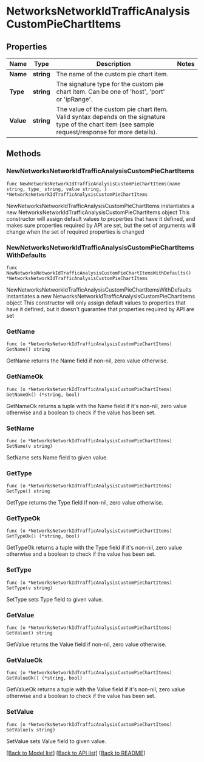 # NetworksNetworkIdTrafficAnalysisCustomPieChartItems

## Properties

Name | Type | Description | Notes
------------ | ------------- | ------------- | -------------
**Name** | **string** | The name of the custom pie chart item. | 
**Type** | **string** |     The signature type for the custom pie chart item. Can be one of &#39;host&#39;, &#39;port&#39; or &#39;ipRange&#39;.  | 
**Value** | **string** |     The value of the custom pie chart item. Valid syntax depends on the signature type of the chart item     (see sample request/response for more details).  | 

## Methods

### NewNetworksNetworkIdTrafficAnalysisCustomPieChartItems

`func NewNetworksNetworkIdTrafficAnalysisCustomPieChartItems(name string, type_ string, value string, ) *NetworksNetworkIdTrafficAnalysisCustomPieChartItems`

NewNetworksNetworkIdTrafficAnalysisCustomPieChartItems instantiates a new NetworksNetworkIdTrafficAnalysisCustomPieChartItems object
This constructor will assign default values to properties that have it defined,
and makes sure properties required by API are set, but the set of arguments
will change when the set of required properties is changed

### NewNetworksNetworkIdTrafficAnalysisCustomPieChartItemsWithDefaults

`func NewNetworksNetworkIdTrafficAnalysisCustomPieChartItemsWithDefaults() *NetworksNetworkIdTrafficAnalysisCustomPieChartItems`

NewNetworksNetworkIdTrafficAnalysisCustomPieChartItemsWithDefaults instantiates a new NetworksNetworkIdTrafficAnalysisCustomPieChartItems object
This constructor will only assign default values to properties that have it defined,
but it doesn't guarantee that properties required by API are set

### GetName

`func (o *NetworksNetworkIdTrafficAnalysisCustomPieChartItems) GetName() string`

GetName returns the Name field if non-nil, zero value otherwise.

### GetNameOk

`func (o *NetworksNetworkIdTrafficAnalysisCustomPieChartItems) GetNameOk() (*string, bool)`

GetNameOk returns a tuple with the Name field if it's non-nil, zero value otherwise
and a boolean to check if the value has been set.

### SetName

`func (o *NetworksNetworkIdTrafficAnalysisCustomPieChartItems) SetName(v string)`

SetName sets Name field to given value.


### GetType

`func (o *NetworksNetworkIdTrafficAnalysisCustomPieChartItems) GetType() string`

GetType returns the Type field if non-nil, zero value otherwise.

### GetTypeOk

`func (o *NetworksNetworkIdTrafficAnalysisCustomPieChartItems) GetTypeOk() (*string, bool)`

GetTypeOk returns a tuple with the Type field if it's non-nil, zero value otherwise
and a boolean to check if the value has been set.

### SetType

`func (o *NetworksNetworkIdTrafficAnalysisCustomPieChartItems) SetType(v string)`

SetType sets Type field to given value.


### GetValue

`func (o *NetworksNetworkIdTrafficAnalysisCustomPieChartItems) GetValue() string`

GetValue returns the Value field if non-nil, zero value otherwise.

### GetValueOk

`func (o *NetworksNetworkIdTrafficAnalysisCustomPieChartItems) GetValueOk() (*string, bool)`

GetValueOk returns a tuple with the Value field if it's non-nil, zero value otherwise
and a boolean to check if the value has been set.

### SetValue

`func (o *NetworksNetworkIdTrafficAnalysisCustomPieChartItems) SetValue(v string)`

SetValue sets Value field to given value.



[[Back to Model list]](../README.md#documentation-for-models) [[Back to API list]](../README.md#documentation-for-api-endpoints) [[Back to README]](../README.md)


